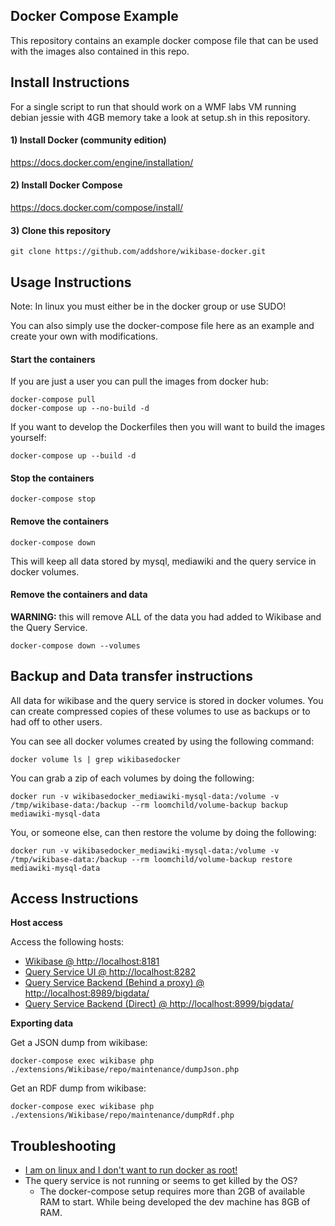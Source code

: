 ## Docker Compose Example

This repository contains an example docker compose file that can be used with the images also contained in this repo.

## Install Instructions

For a single script to run that should work on a WMF labs VM running debian jessie with 4GB memory take a look at setup.sh in this repository.

#### 1) Install Docker (community edition)

https://docs.docker.com/engine/installation/

#### 2) Install Docker Compose

https://docs.docker.com/compose/install/

#### 3) Clone this repository

```
git clone https://github.com/addshore/wikibase-docker.git
```

## Usage Instructions

Note: In linux you must either be in the docker group or use SUDO!

You can also simply use the docker-compose file here as an example and create your own with modifications.

#### Start the containers

If you are just a user you can pull the images from docker hub:
```
docker-compose pull
docker-compose up --no-build -d
```

If you want to develop the Dockerfiles then you will want to build the images yourself:
```
docker-compose up --build -d
```

#### Stop the containers

```
docker-compose stop
```

#### Remove the containers

```
docker-compose down
```

This will keep all data stored by mysql, mediawiki and the query service in docker volumes.

#### Remove the containers and data

**WARNING:** this will remove ALL of the data you had added to Wikibase and the Query Service.

```
docker-compose down --volumes
```

## Backup and Data transfer instructions

All data for wikibase and the query service is stored in docker volumes.
You can create compressed copies of these volumes to use as backups or to had off to other users.

You can see all docker volumes created by using the following command:

```
docker volume ls | grep wikibasedocker
```

You can grab a zip of each volumes by doing the following:

```
docker run -v wikibasedocker_mediawiki-mysql-data:/volume -v /tmp/wikibase-data:/backup --rm loomchild/volume-backup backup mediawiki-mysql-data
```

You, or someone else, can then restore the volume by doing the following:

```
docker run -v wikibasedocker_mediawiki-mysql-data:/volume -v /tmp/wikibase-data:/backup --rm loomchild/volume-backup restore mediawiki-mysql-data
```

## Access Instructions

**Host access**

Access the following hosts:
 - [Wikibase @ http://localhost:8181](http://localhost:8181)
 - [Query Service UI @ http://localhost:8282](http://localhost:8282)
 - [Query Service Backend (Behind a proxy) @ http://localhost:8989/bigdata/](http://localhost:8989/bigdata/)
 - [Query Service Backend (Direct) @ http://localhost:8999/bigdata/](http://localhost:8999/bigdata/)

**Exporting data**

Get a JSON dump from wikibase:

```docker-compose exec wikibase php ./extensions/Wikibase/repo/maintenance/dumpJson.php```

Get an RDF dump from wikibase:

```docker-compose exec wikibase php ./extensions/Wikibase/repo/maintenance/dumpRdf.php```

## Troubleshooting

* [I am on linux and I don't want to run docker as root!](https://askubuntu.com/questions/477551/how-can-i-use-docker-without-sudo#477554)
* The query service is not running or seems to get killed by the OS?
  * The docker-compose setup requires more than 2GB of available RAM to start. While being developed the dev machine has 8GB of RAM.